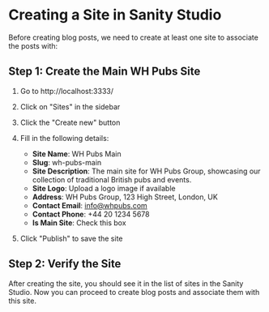 # Creating a Site in Sanity Studio

Before creating blog posts, we need to create at least one site to associate the posts with:

## Step 1: Create the Main WH Pubs Site

1. Go to http://localhost:3333/
2. Click on "Sites" in the sidebar
3. Click the "Create new" button
4. Fill in the following details:
   - **Site Name**: WH Pubs Main
   - **Slug**: wh-pubs-main
   - **Site Description**: The main site for WH Pubs Group, showcasing our collection of traditional British pubs and events.
   - **Site Logo**: Upload a logo image if available
   - **Address**: WH Pubs Group, 123 High Street, London, UK
   - **Contact Email**: info@whpubs.com
   - **Contact Phone**: +44 20 1234 5678
   - **Is Main Site**: Check this box

5. Click "Publish" to save the site

## Step 2: Verify the Site

After creating the site, you should see it in the list of sites in the Sanity Studio. Now you can proceed to create blog posts and associate them with this site.
